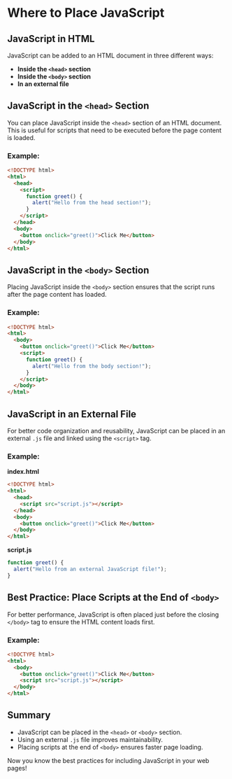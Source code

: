 # Where to Place JavaScript

## JavaScript in HTML

JavaScript can be added to an HTML document in three different ways:

- **Inside the `<head>` section**
- **Inside the `<body>` section**
- **In an external file**

## JavaScript in the `<head>` Section

You can place JavaScript inside the `<head>` section of an HTML document. This is useful for scripts that need to be executed before the page content is loaded.

### Example:

```html
<!DOCTYPE html>
<html>
  <head>
    <script>
      function greet() {
        alert("Hello from the head section!");
      }
    </script>
  </head>
  <body>
    <button onclick="greet()">Click Me</button>
  </body>
</html>
```

## JavaScript in the `<body>` Section

Placing JavaScript inside the `<body>` section ensures that the script runs after the page content has loaded.

### Example:

```html
<!DOCTYPE html>
<html>
  <body>
    <button onclick="greet()">Click Me</button>
    <script>
      function greet() {
        alert("Hello from the body section!");
      }
    </script>
  </body>
</html>
```

## JavaScript in an External File

For better code organization and reusability, JavaScript can be placed in an external `.js` file and linked using the `<script>` tag.

### Example:

**index.html**

```html
<!DOCTYPE html>
<html>
  <head>
    <script src="script.js"></script>
  </head>
  <body>
    <button onclick="greet()">Click Me</button>
  </body>
</html>
```

**script.js**

```js
function greet() {
  alert("Hello from an external JavaScript file!");
}
```

## Best Practice: Place Scripts at the End of `<body>`

For better performance, JavaScript is often placed just before the closing `</body>` tag to ensure the HTML content loads first.

### Example:

```html
<!DOCTYPE html>
<html>
  <body>
    <button onclick="greet()">Click Me</button>
    <script src="script.js"></script>
  </body>
</html>
```

## Summary

- JavaScript can be placed in the `<head>` or `<body>` section.
- Using an external `.js` file improves maintainability.
- Placing scripts at the end of `<body>` ensures faster page loading.

Now you know the best practices for including JavaScript in your web pages!
